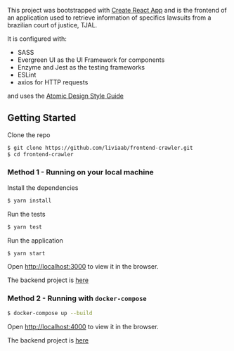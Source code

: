 This project was bootstrapped with [Create React App](https://github.com/facebook/create-react-app) and is the frontend of an application used to retrieve information of specifics lawsuits from a brazilian court of justice, TJAL.

It is configured with:
- SASS
- Evergreen UI as the UI Framework for components
- Enzyme and Jest as the testing frameworks
- ESLint
- axios for HTTP requests

and uses the [Atomic Design Style Guide](https://github.com/danilowoz/react-atomic-design)

## Getting Started

Clone the repo
```sh
$ git clone https://github.com/liviaab/frontend-crawler.git
$ cd frontend-crawler
```


### Method 1 - Running on your local machine

Install the dependencies
```sh
$ yarn install
```

Run the tests
```sh
$ yarn test
```

Run the application
```sh
$ yarn start
```
Open [http://localhost:3000](http://localhost:3000) to view it in the browser.

The backend project is [here](https://github.com/liviaab/backend-crawler)


### Method 2 - Running with `docker-compose`

```sh
$ docker-compose up --build
```

Open [http://localhost:4000](http://localhost:4000) to view it in the browser.

The backend project is [here](https://github.com/liviaab/backend-crawler)


<!--
### To Do
#### Deployment
See the section about [deployment](https://facebook.github.io/create-react-app/docs/deployment) for more information.

Useful links:

https://facebook.github.io/create-react-app/docs/deployment

https://devcenter.heroku.com/articles/github-integration
-->
